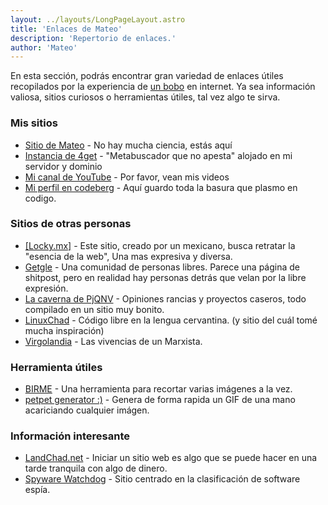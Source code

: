```yaml
---
layout: ../layouts/LongPageLayout.astro
title: 'Enlaces de Mateo'
description: 'Repertorio de enlaces.'
author: 'Mateo'
---
```


En esta sección, podrás encontrar gran variedad de enlaces útiles recopilados por la experiencia de [un bobo](/about) en internet. Ya sea información valiosa, sitios curiosos o herramientas útiles, tal vez algo te sirva.

### Mis sitios

- [Sitio de Mateo](https://edmateo.site) - No hay mucha ciencia, estás aquí 
- [Instancia de 4get](https://4get.edmateo.site) - "Metabuscador que no apesta" alojado en mi servidor y dominio
- [Mi canal de YouTube](https://www.youtube.com/channel/UCqpoeinlFGDwa_b60qnLDWw) - Por favor, vean mis videos
- [Mi perfil en codeberg](https://codeberg.org/Imnot_EdMateo) - Aquí guardo toda la basura que plasmo en codigo.

### Sitios de otras personas

- [[Locky.mx]](https://locky.mx) - Este sitio, creado por un mexicano, busca retratar la "esencia de la web", Una mas expresiva y diversa.
- [Getgle](https://getgle.org/) - Una comunidad de personas libres. Parece una página de shitpost, pero en realidad hay personas detrás que velan por la libre expresión.
- [La caverna de PjQNV](https://pjqnv.neocities.org/) - Opiniones rancias y proyectos caseros, todo compilado en un sitio muy bonito.
- [LinuxChad](https://linuxchad.xyz/) - Código libre en la lengua cervantina. (y sitio del cuál tomé mucha inspiración)
- [Virgolandia](https://virgolandia.neocities.org) - Las vivencias de un Marxista.

### Herramienta útiles

- [BIRME](https://www.birme.net) - Una herramienta para recortar varias imágenes a la vez.
- [petpet generator :)](https://benisland.neocities.org/petpet) - Genera de forma rapida un GIF de una mano acariciando cualquier imágen.

### Información interesante

- [LandChad.net](https://landchad.net) - Iniciar un sitio web es algo que se puede hacer en una tarde tranquila con algo de dinero.
- [Spyware Watchdog](https://spyware.neocities.org) - Sitio centrado en la clasificación de software espía.
